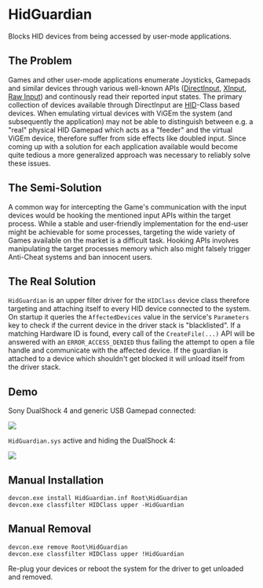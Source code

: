 # HidGuardian
Blocks HID devices from being accessed by user-mode applications.

## The Problem
Games and other user-mode applications enumerate Joysticks, Gamepads and similar devices through various well-known APIs ([DirectInput](https://msdn.microsoft.com/en-us/library/windows/desktop/ee416842(v=vs.85).aspx), [XInput](https://msdn.microsoft.com/en-us/library/windows/desktop/hh405053(v=vs.85).aspx), [Raw Input](https://msdn.microsoft.com/en-us/library/windows/desktop/ms645536(v=vs.85).aspx)) and continously read their reported input states. The primary collection of devices available through DirectInput are [HID](https://en.wikipedia.org/wiki/Human_interface_device)-Class based devices. When emulating virtual devices with ViGEm the system (and subsequently the application) may not be able to distinguish between e.g. a "real" physical HID Gamepad which acts as a "feeder" and the virtual ViGEm device, therefore suffer from side effects like doubled input. Since coming up with a solution for each application available would become quite tedious a more generalized approach was necessary to reliably solve these issues.

## The Semi-Solution
A common way for intercepting the Game's communication with the input devices would be hooking the mentioned input APIs within the target process. While a stable and user-friendly implementation for the end-user might be achievable for some processes, targeting the wide variety of Games available on the market is a difficult task. Hooking APIs involves manipulating the target processes memory which also might falsely trigger Anti-Cheat systems and ban innocent users.

## The Real Solution
`HidGuardian` is an upper filter driver for the `HIDClass` device class therefore targeting and attaching itself to every HID device connected to the system. On startup it queries the `AffectedDevices` value in the service's `Parameters` key to check if the current device in the driver stack is "blacklisted". If a matching Hardware ID is found, every call of the `CreateFile(...)` API will be answered with an `ERROR_ACCESS_DENIED` thus failing the attempt to open a file handle and communicate with the affected device. If the guardian is attached to a device which shouldn't get blocked it will unload itself from the driver stack.

## Demo
Sony DualShock 4 and generic USB Gamepad connected:

![](https://lh3.googleusercontent.com/-VKcvDa-Ejms/WnB7HxOBG0I/AAAAAAAAAzc/dvFV_Qtycf8_bH7MYKwHln6ecKt8wmhHgCHMYCw/s0/11.19.2016-19.33.png)

`HidGuardian.sys` active and hiding the DualShock 4:

![](https://lh3.googleusercontent.com/-6_EXN7RwMcM/WnB7NaxorHI/AAAAAAAAAzg/FDKOJVyn39cp3zcqY-B7kWmOEeAfherVQCHMYCw/s0/11.19.2016-19.28.png)

## Manual Installation
```
devcon.exe install HidGuardian.inf Root\HidGuardian
devcon.exe classfilter HIDClass upper -HidGuardian
```

## Manual Removal
```
devcon.exe remove Root\HidGuardian
devcon.exe classfilter HIDClass upper !HidGuardian
```
Re-plug your devices or reboot the system for the driver to get unloaded and removed.
